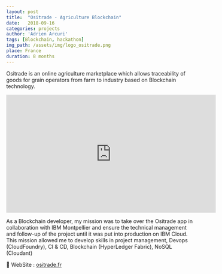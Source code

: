 ```yaml
---
layout: post
title:  "Ositrade - Agriculture Blockchain"
date:   2018-09-16
categories: projects
author: 'Adrien Arcuri'
tags: [Blockchain, hackathon]
img_path: /assets/img/logo_ositrade.png
place: France
duration: 8 months
---
```



Ositrade is an online agriculture marketplace which allows traceability of goods for grain operators from farm to industry based on Blockchain technology. 

<div class="text-center">
    <p>
        <iframe class="u-max-full-width" width="560" height="315" src="https://www.youtube-nocookie.com/embed/5eDoVhJGb88" title="YouTube video player" frameborder="0" allow="accelerometer; autoplay; clipboard-write; encrypted-media; gyroscope; picture-in-picture" allowfullscreen></iframe>
    </p>
</div>

As a Blockchain developer, my mission was to take over the Ositrade app in collaboration with IBM Montpellier and ensure the technical management and follow-up of the project until it was put into production on IBM Cloud. This mission allowed me to develop skills in project management, Devops (CloudFoundry), CI & CD, Blockchain (HyperLedger Fabric), NoSQL (Cloudant)

🔗 WebSite : [ositrade.fr][1]


[1]: https://www.ositrade.fr/

